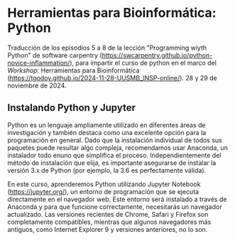 ![]()

# Herramientas para Bioinformática: Python
Traducción de los episodios 5 a 8 de la lección "Programming wiyth Python" de software carpentry (https://swcarpentry.github.io/python-novice-inflammation/), para impartir el curso de python en el marco del *Workshop*: Herramientas para Bioinformática (https://tgodoy.github.io/2024-11-28-UUSMB_INSP-online/). 28 y 29 de noviembre de 2024.

## Instalando Python y Jupyter
Python es un lenguaje ampliamente utilizado en diferentes áreas de investigación y también destaca como una excelente opción para la programación en general. Dado que la instalación individual de todos sus paquetes puede resultar algo compleja, recomendamos usar Anaconda, un instalador todo enuno que simplifica el proceso. Independientemente del método de instalación que elija, es importante asegurarse de instalar la versión 3.x de Python (por ejemplo, la 3.6 es perfectamente válida).

En este curso, aprenderemos Python utilizando Jupyter Notebook (https://jupyter.org/), un entorno de programación que se ejecuta directamente en el navegador web. Este entorno será instalado a través de Anaconda y para que funcione correctamente, necesitarás un navegador actualizado. Las versiones recientes de Chrome, Safari y Firefox son completamente compatibles, mientras que algunos navegadores más antiguos, como Internet Explorer 9 y versiones anteriores, no lo son.

